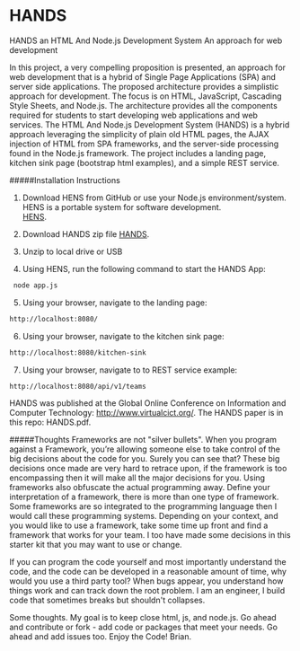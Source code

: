 HANDS
=====

HANDS an HTML And Node.js Development System 
An approach for web development  


In this project, a very compelling proposition is presented, an approach for web development that is a hybrid of Single Page Applications (SPA) and server side applications.  The proposed architecture provides a simplistic approach for development.  The focus is on HTML, JavaScript, Cascading Style Sheets, and Node.js.  The architecture provides all the components required for students to start developing web applications and web services.  The HTML And Node.js Development System (HANDS) is a hybrid approach leveraging the simplicity of plain old HTML pages, the AJAX injection of HTML from SPA frameworks, and the server-side processing found in the Node.js framework.  The project includes a landing page, kitchen sink page (bootstrap html examples), and a simple REST service.


#####Installation Instructions

1) Download HENS from GitHub or use your Node.js environment/system.  HENS is a portable system for software development.  
[HENS](https://github.com/ChipSoftTech/HENS).

2) Download HANDS zip file
[HANDS](https://github.com/ChipSoftTech/HANDS/archive/master.zip).

3) Unzip to local drive or USB

4) Using HENS, run the following command to start the HANDS App:

```bash
 node app.js
 ```
 
 5)  Using your browser, navigate to the landing page:
 ```bash
 http://localhost:8080/
 ```
 
 6)  Using your browser, navigate to the kitchen sink page:
 ```bash
 http://localhost:8080/kitchen-sink
 ```
 
 7)  Using your browser, navigate to to REST service example: 
  ```bash
 http://localhost:8080/api/v1/teams
 ```
 
 
 
 
HANDS was published at the Global Online Conference on Information and Computer Technology: http://www.virtualcict.org/. The HANDS paper is in this repo: HANDS.pdf.
 
 
 
 
#####Thoughts
Frameworks are not "silver bullets". When you program against a Framework, you’re allowing someone else to take control of the big decisions about the code for you. Surely you can see that? These big decisions once made are very hard to retrace upon, if the framework is too encompassing then it will make all the major decisions for you. Using frameworks also obfuscate the actual programming away. Define your interpretation of a framework, there is more than one type of framework. Some frameworks are so integrated to the programming language then I would call these programming systems.  Depending on your context, and you would like to use a framework, take some time up front and find a framework that works for your team.  I too have made some decisions in this starter kit that you may want to use or change.

If you can program the code yourself and most importantly understand the code, and the code can be developed in a reasonable amount of time, why would you use a third party tool? When bugs appear, you understand how things work and can track down the root problem. I am an engineer, I build code that sometimes breaks but shouldn't collapses. 

Some thoughts.  My goal is to keep close html, js, and node.js.  Go ahead and contribute or fork - add code or packages that meet your needs.  Go ahead and add issues too.  Enjoy the Code!  Brian.

 
